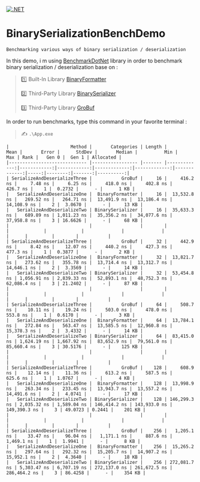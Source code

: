 ﻿[![.NET](https://github.com/aimenux/BinarySerializationBenchDemo/actions/workflows/ci.yml/badge.svg)](https://github.com/aimenux/BinarySerializationBenchDemo/actions/workflows/ci.yml)

# BinarySerializationBenchDemo
```
Benchmarking various ways of binary serialization / deserialization
```

In this demo, i m using [BenchmarkDotNet](https://github.com/dotnet/BenchmarkDotNet) library in order to benchmark binary serialization / deserialization base on :
>
> :one: Built-In Library [BinaryFormatter](https://docs.microsoft.com/en-us/dotnet/api/system.runtime.serialization.formatters.binary.binaryformatter)
>
> :two: Third-Party Library [BinarySerializer](https://github.com/jefffhaynes/BinarySerializer)
>
> :three: Third-Party Library [GroBuf](https://github.com/skbkontur/GroBuf)
>

In order to run benchmarks, type this command in your favorite terminal :
>
> :writing_hand: `.\App.exe`
>

```
|                       Method |       Categories | Length |         Mean |       Error |      StdDev |       Median |          Min |          Max | Rank |   Gen 0 |  Gen 1 | Allocated |
|----------------------------- |----------------- |------- |-------------:|------------:|------------:|-------------:|-------------:|-------------:|-----:|--------:|-------:|----------:|
| SerializeAndDeserializeThree |           GroBuf |     16 |     416.2 ns |     7.48 ns |     6.25 ns |     418.0 ns |     402.8 ns |     426.7 ns |    1 |  0.2732 |      - |      1 KB |
|   SerializeAndDeserializeOne |  BinaryFormatter |     16 |  13,532.8 ns |   269.52 ns |   264.71 ns |  13,491.9 ns |  13,186.4 ns |  14,108.9 ns |    2 |  3.0670 |      - |     13 KB |
|   SerializeAndDeserializeTwo | BinarySerializer |     16 |  35,633.3 ns |   689.89 ns | 1,011.23 ns |  35,356.2 ns |  34,077.6 ns |  37,958.8 ns |    3 | 16.6626 |      - |     68 KB |
|                              |                  |        |              |             |             |              |              |              |      |         |        |           |
| SerializeAndDeserializeThree |           GroBuf |     32 |     442.9 ns |     8.42 ns |    12.07 ns |     440.2 ns |     427.3 ns |     477.3 ns |    1 |  0.3877 |      - |      2 KB |
|   SerializeAndDeserializeOne |  BinaryFormatter |     32 |  13,821.7 ns |   273.62 ns |   355.78 ns |  13,714.4 ns |  13,312.7 ns |  14,646.1 ns |    2 |  3.3569 |      - |     14 KB |
|   SerializeAndDeserializeTwo | BinarySerializer |     32 |  53,454.8 ns | 1,056.91 ns | 2,839.33 ns |  52,893.1 ns |  48,752.3 ns |  62,086.4 ns |    3 | 21.2402 |      - |     87 KB |
|                              |                  |        |              |             |             |              |              |              |      |         |        |           |
| SerializeAndDeserializeThree |           GroBuf |     64 |     508.7 ns |    10.11 ns |    19.24 ns |     503.0 ns |     478.0 ns |     553.8 ns |    1 |  0.6170 |      - |      3 KB |
|   SerializeAndDeserializeOne |  BinaryFormatter |     64 |  13,784.1 ns |   272.84 ns |   563.47 ns |  13,585.5 ns |  12,960.8 ns |  15,378.3 ns |    2 |  3.4332 |      - |     14 KB |
|   SerializeAndDeserializeTwo | BinarySerializer |     64 |  83,415.0 ns | 1,624.19 ns | 1,667.92 ns |  83,652.9 ns |  79,561.0 ns |  85,660.4 ns |    3 | 30.5176 |      - |    125 KB |
|                              |                  |        |              |             |             |              |              |              |      |         |        |           |
| SerializeAndDeserializeThree |           GroBuf |    128 |     608.9 ns |    12.14 ns |    11.36 ns |     613.2 ns |     587.5 ns |     625.6 ns |    1 |  1.0767 |      - |      4 KB |
|   SerializeAndDeserializeOne |  BinaryFormatter |    128 |  13,998.9 ns |   263.34 ns |   233.45 ns |  13,943.7 ns |  13,557.2 ns |  14,491.6 ns |    2 |  4.0741 |      - |     17 KB |
|   SerializeAndDeserializeTwo | BinarySerializer |    128 | 146,299.3 ns | 2,035.32 ns | 1,589.04 ns | 146,414.2 ns | 143,933.0 ns | 149,390.3 ns |    3 | 49.0723 | 0.2441 |    201 KB |
|                              |                  |        |              |             |             |              |              |              |      |         |        |           |
| SerializeAndDeserializeThree |           GroBuf |    256 |   1,205.1 ns |    33.47 ns |    96.04 ns |   1,171.1 ns |     887.6 ns |   1,469.1 ns |    1 |  1.9941 |      - |      8 KB |
|   SerializeAndDeserializeOne |  BinaryFormatter |    256 |  15,265.2 ns |   297.64 ns |   292.32 ns |  15,205.7 ns |  14,907.2 ns |  15,952.1 ns |    2 |  4.3640 |      - |     18 KB |
|   SerializeAndDeserializeTwo | BinarySerializer |    256 | 272,081.7 ns | 5,303.47 ns | 6,707.19 ns | 272,137.0 ns | 261,672.5 ns | 286,464.2 ns |    3 | 86.4258 |      - |    354 KB |
```